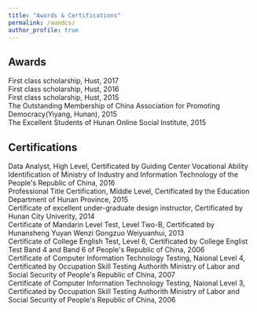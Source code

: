 ```yaml
---
title: "Awards & Certifications"
permalink: /aandcs/
author_profile: true
---
```


## Awards
First class scholarship, Hust, 2017<br>
First class scholarship, Hust, 2016<br>
First class scholarship, Hust, 2015<br>
The Outstanding Membership of China Association for Promoting Democracy(Yiyang, Hunan), 2015<br>
The Excellent Students of Hunan Online Social Institute, 2015

## Certifications
Data Analyst, High Level, Certificated by Guiding Center Vocational Ability Identification of Ministry of Industry and Information Technology of the People's Republic of China, 2016<br>
Professional Title Certification, Middle Level, Certificated by the Education Department of Hunan Province, 2015<br>
Certificate of excellent under-graduate design instructor, Certificated by Hunan City Univerity, 2014<br>
Certificate of Mandarin Level Test, Level Two-B, Certificated by Hunansheng Yuyan Wenzi Gongzuo Weiyuanhui, 2013<br>
Certificate of College English Test, Level 6, Certificated by College Englist Test Band 4 and Band 6 of People's Republic of China, 2006<br>
Certificate of Computer Information Technology Testing, Naional Level 4, Certificated by Occupation Skill Testing Authorith Ministry of Labor and Social Security of People's Republic of China, 2007<br>
Certificate of Computer Information Technology Testing, Naional Level 3, Certificated by Occupation Skill Testing Authorith Ministry of Labor and Social Security of People's Republic of China, 2006<br>
